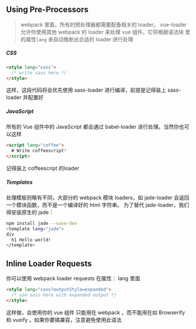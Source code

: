 ## Using Pre-Processors

> webpack 里面，所有的预处理器都需要配备相关的 loader。 vue-loader 允许你使用其他 webpack 的 loader 来处理 vue 组件。它将根据语法块
里的属性`lang` 来自动推断出合适的 loader 进行处理

##### CSS
```html
<style lang="sass">
  /* write sass here */
</style>
```
这样，这段代码将会优先使用 sass-loader 进行编译，前提是记得装上 sass-loader 并配置好

##### JavaScript

所有的 Vue 组件中的 JavaScript 都会通过 babel-loader 进行处理。当然你也可以这样
```html
<script lang="coffee">
  # Write coffeescript!
</script>
```
记得装上 coffeescript 的loader

##### Templates

处理模板则略有不同，大部分的 webpack 模块 loaders，如 jade-loader 会返回一个模块函数，而不是一个编译好的 html 字符串。
为了替代 jade-loader，我们得安装原生的 jade：
```bash
npm install jade --save-dev
<template lang="jade">
div
  h1 Hello world!
</template>
```

## Inline Loader Requests
你可以使用 webpack loader requests 在属性： lang 里面
```html
<style lang="sass?outputStyle=expanded">
  /* use sass here with expanded output */
</style>
```
这样做，会使用你的 vue 组件 只能用在 webpack ，而不能用在如 Browserify 和 vueify 。如果你要搞兼容，注意避免使用此语法